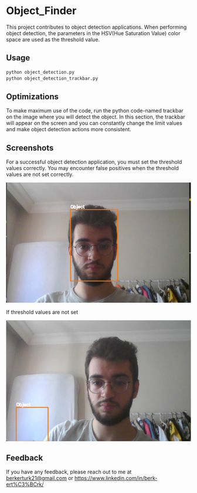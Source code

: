 
# Object_Finder

This project contributes to object detection applications. When performing object detection, the parameters in the HSV(Hue Saturation Value) color space are used as the threshold value.


## Usage

```python
python object_detection.py 
python object_detection_trackbar.py
```


## Optimizations

To make maximum use of the code, run the python code-named trackbar on the image where you will detect the object. In this section, the trackbar will appear on the screen and you can constantly change the limit values ​​and make object detection actions more consistent.


## Screenshots
For a successful object detection application, you must set the threshold values ​​correctly. You may encounter false positives when the threshold values ​​are not set correctly.

![alt text](https://github.com/ichbinbork/Object_Finder/blob/main/prove.png?raw=true)

If threshold values ​​are not set

![alt text](https://github.com/ichbinbork/Object_Finder/blob/main/false_psitive.png?raw=true)


## Feedback

If you have any feedback, please reach out to me at berkerturk21@gmail.com or https://www.linkedin.com/in/berk-ert%C3%BCrk/


